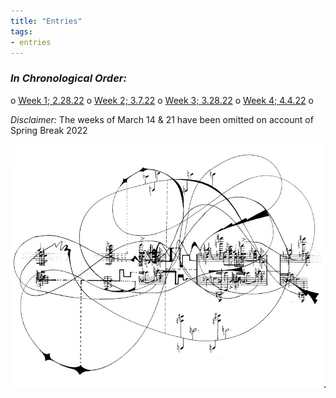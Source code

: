 ```yaml
---
title: "Entries"
tags:
- entries
---
```


### ___In Chronological Order:___
o [Week 1; 2.28.22](/notes/vault/Week1.md)
o [Week 2; 3.7.22](/notes/vault/Week2.md)
o [Week 3; 3.28.22](/notes/vault/Week3.md)
o [Week 4; 4.4.22](/notes/vault/Week4.md)
o 

*Disclaimer:* The weeks of March 14 & 21 have been omitted on account of Spring Break 2022

![complexity](notes/images/complexity.png)

